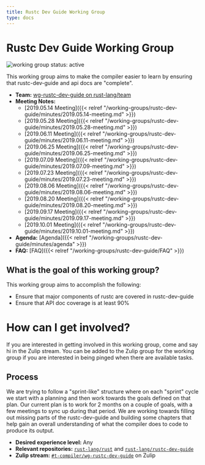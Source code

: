 ```yaml
---
title: Rustc Dev Guide Working Group
type: docs
---
```

# Rustc Dev Guide Working Group
![working group status: active][status]

This working group aims to make the compiler easier to learn by ensuring that rustc-dev-guide and api docs are "complete".

- **Team:** [wg-rustc-dev-guide on rust-lang/team](https://github.com/rust-lang/team/blob/master/teams/wg-rustc-dev-guide.toml)
- **Meeting Notes:** 
    - [2019.05.14 Meeting]({{< relref "/working-groups/rustc-dev-guide/minutes/2019.05.14-meeting.md" >}})
    - [2019.05.28 Meeting]({{< relref "/working-groups/rustc-dev-guide/minutes/2019.05.28-meeting.md" >}})
    - [2019.06.11 Meeting]({{< relref "/working-groups/rustc-dev-guide/minutes/2019.06.11-meeting.md" >}})
    - [2019.06.25 Meeting]({{< relref "/working-groups/rustc-dev-guide/minutes/2019.06.25-meeting.md" >}})
    - [2019.07.09 Meeting]({{< relref "/working-groups/rustc-dev-guide/minutes/2019.07.09-meeting.md" >}})
    - [2019.07.23 Meeting]({{< relref "/working-groups/rustc-dev-guide/minutes/2019.07.23-meeting.md" >}})
    - [2019.08.06 Meeting]({{< relref "/working-groups/rustc-dev-guide/minutes/2019.08.06-meeting.md" >}})
    - [2019.08.20 Meeting]({{< relref "/working-groups/rustc-dev-guide/minutes/2019.08.20-meeting.md" >}})
    - [2019.09.17 Meeting]({{< relref "/working-groups/rustc-dev-guide/minutes/2019.09.17-meeting.md" >}})
    - [2019.10.01 Meeting]({{< relref "/working-groups/rustc-dev-guide/minutes/2019.10.01-meeting.md" >}})
- **Agenda:** [Agenda]({{< relref "/working-groups/rustc-dev-guide/minutes/agenda" >}})
- **FAQ:** [FAQ]({{< relref "/working-groups/rustc-dev-guide/FAQ" >}})

[status]: https://img.shields.io/badge/status-active-brightgreen.svg?style=for-the-badge
[spastorino]: https://github.com/spastorino
[markim]: https://github.com/mark-i-m

## What is the goal of this working group?
This working group aims to accomplish the following:

- Ensure that major components of rustc are covered in rustc-dev-guide
- Ensure that API doc coverage is at least 90%

# How can I get involved?
If you are interested in getting involved in this working group, come and say hi in the Zulip
stream. You can be added to the Zulip group for the working group if you are interested in being
pinged when there are available tasks.

## Process
We are trying to follow a "sprint-like" structure where on each "sprint" cycle we start with a planning and then
work towards the goals defined on that plan. Our current plan is to work for 2 months on a couple of goals, with a few meetings to sync up during that period. We are working towards filling out missing parts of the rustc-dev-guide and building some chapters that help gain an overall understanding of what the compiler does to code to produce its output.

- **Desired experience level:** Any
- **Relevant repositories:** [`rust-lang/rust`][rust-repo] and [`rust-lang/rustc-dev-guide`][rustc-dev-guide-repo]
- **Zulip stream:** [`#t-compiler/wg-rustc-dev-guide`][zulip] on Zulip

[rust-repo]: https://github.com/rust-lang/rust
[rustc-dev-guide-repo]: https://github.com/rust-lang/rustc-dev-guide
[zulip]: https://rust-lang.zulipchat.com/#narrow/stream/196385-t-compiler.2Fwg-rustc-dev-guide
